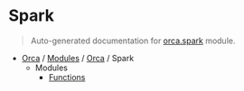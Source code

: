 # Spark

> Auto-generated documentation for [orca.spark](..\..\..\orca\spark\__init__.py) module.

- [Orca](..\..\README.md#orca-index) / [Modules](..\..\MODULES.md#orca-modules) / [Orca](..\index.md#orca) / Spark
    - Modules
        - [Functions](functions.md#functions)
